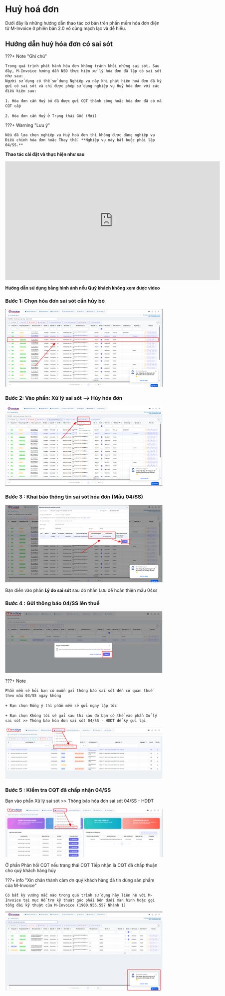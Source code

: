 # **Huỷ hoá đơn**

Dưới đây là những hướng dẫn thao tác cơ bản trên phần mềm hóa đơn điện tử M-Invoice ở phiên bản 2.0 vô cùng mạch lạc và dễ hiểu.

## **Hướng dẫn huỷ hóa đơn có sai sót**

???+ Note "Ghi chú"

    Trong quá trình phát hành hóa đơn không tránh khỏi những sai sót. Sau đây, M-Invoice hướng dẫn NSD thực hiện xử lý hóa đơn đã lập có sai sót như sau:
    Người sử dụng có thể sử dụng Nghiệp vụ này khi phát hiện hoá đơn đã ký gửi có sai sót và chỉ được phép sử dụng nghiệp vụ Huỷ hóa đơn với các điều kiện sau:

    1. Hóa đơn cần Huỷ bỏ đã được gửi CQT thành công hoặc hóa đơn đã có mã CQT cấp

    2. Hóa đơn cần Huỷ ở Trạng thái Gốc (Mới)

???+ Warning "Lưu ý"

    Nếu đã lựa chọn nghiệp vụ Huỷ hoá đơn thì không được dùng nghiệp vụ Điều chỉnh hóa đơn hoặc Thay thế. **Nghiệp vụ này bắt buộc phải lập 04/SS.**

**Thao tác cài đặt và thực hiện như sau**

<iframe style="width: 43rem; height: 380px" src="https://www.youtube.com/embed/-HJheUs8byk?si=noXqy7zQeoq4z6Rn" title="YouTube video player" frameborder="0" allow="accelerometer; autoplay; clipboard-write; encrypted-media; gyroscope; picture-in-picture; web-share" referrerpolicy="strict-origin-when-cross-origin" allowfullscreen></iframe>

**Hướng dẫn sử dụng bằng hình ảnh nếu Quý khách không xem được video**

### **Bước 1: Chọn hóa đơn sai sót cần hủy bỏ**

![Hình 1](../assets/images/invoice2/2.0_huy-hoa-don_1.png)

### **Bước 2: Vào phần: Xử lý sai sót --> Hủy hóa đơn**

![Hình 2](../assets/images/invoice2/2.0_huy-hoa-don_2.png)

### **Bước 3 : Khai báo thông tin sai sót hóa đơn (Mẫu 04/SS)**

![Hình 3](../assets/images/invoice2/2.0_huy-hoa-don_3.png)

Bạn điền vào phần **Lý do sai sót** sau đó nhấn Lưu để hoàn thiện mẫu 04ss

### **Bước 4 : Gửi thông báo 04/SS lên thuế**

![Hình 4](../assets/images/invoice2/2.0_huy-hoa-don_4.png)

???+ Note

    Phần mềm sẽ hỏi bạn có muốn gửi thông báo sai sót đến cơ quan thuế theo mấu 04/SS ngay không

    + Bạn chọn Đồng ý thì phần mềm sẽ gửi ngay lập tức

    + Bạn chọn Không tôi sẽ gửi sau thì sau đó bạn có thể vào phần Xử lý sai sót >> Thông báo hóa đơn sai sót 04/SS - HDĐT để ký gửi lại

![Hình 5](../assets/images/invoice2/2.0_huy-hoa-don_5.png)

### **Bước 5 : Kiểm tra CQT đã chấp nhận 04/SS**

Bạn vào phần Xử lý sai sót >> Thông báo hóa đơn sai sót 04/SS - HDĐT

![Hình 6](../assets/images/invoice2/2.0_huy-hoa-don_6.png)

Ở phần Phản hồi CQT nếu trạng thái CQT Tiếp nhận là CQT đã chấp thuận cho quý khách hàng hủy

???+ info "Xin chân thành cảm ơn quý khách hàng đã tin dùng sản phẩm của M-Invoice"

    Có bất kỳ vướng mắc nào trong quá trình sử dụng hãy liên hệ với M-Invoice tại mục Hỗ trợ kỹ thuật góc phải bên dưới màn hình hoặc gọi tổng đài kỹ thuật của M-Invoice (1900.955.557 Nhánh 1)

![Hình 7](../assets/images/invoice2/hotro.png)

